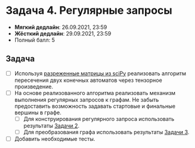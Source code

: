 # Задача 4. Регулярные запросы

* **Мягкий дедлайн**: 26.09.2021, 23:59
* **Жёсткий дедлайн**: 29.09.2021, 23:59
* Полный балл: 5

## Задача

- [ ] Используя [разреженные матрицы из sciPy](https://docs.scipy.org/doc/scipy/reference/sparse.html) реализовать алгоритм пересечения двух конечных автоматов через тензорное произведение.
- [ ] На основе реализованного алгоритма реализовать механизм выполнения регулярных запросов к графам. Не забыть предоставить возможность задавать стартовые и финальные вершины в графе.
  - [ ] Для конструирования регулярного запроса использовать результаты [Задачи 2](https://github.com/JetBrains-Research/formal-lang-course/blob/main/tasks/task2.md).
  - [ ] Для преобразования графа использовать результаты [Задачи 3](https://github.com/JetBrains-Research/formal-lang-course/blob/main/tasks/task3.md).
- [ ] Добавить необходимые тесты.
